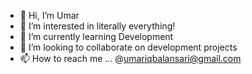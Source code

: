 - 👋 Hi, I’m Umar
- 👀 I’m interested in literally everything!
- 🌱 I’m currently learning Development
- 💞️ I’m looking to collaborate on development projects
- 📫 How to reach me ... @umariqbalansari@gmail.com

<!---
Mmar-git/Mmar-git is a ✨ special ✨ repository because its `README.md` (this file) appears on your GitHub profile.
You can click the Preview link to take a look at your changes.
--->

